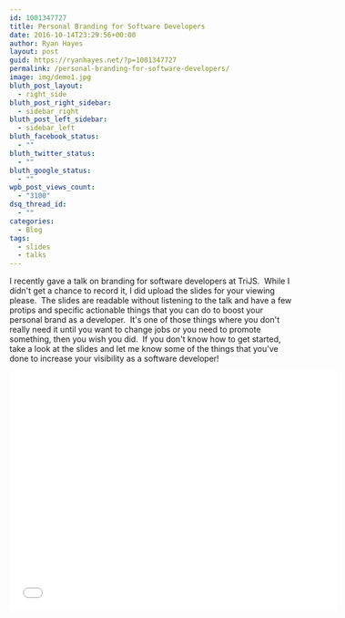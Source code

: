 ```yaml
---
id: 1001347727
title: Personal Branding for Software Developers
date: 2016-10-14T23:29:56+00:00
author: Ryan Hayes
layout: post
guid: https://ryanhayes.net/?p=1001347727
permalink: /personal-branding-for-software-developers/
image: img/demo1.jpg
bluth_post_layout:
  - right_side
bluth_post_right_sidebar:
  - sidebar_right
bluth_post_left_sidebar:
  - sidebar_left
bluth_facebook_status:
  - ""
bluth_twitter_status:
  - ""
bluth_google_status:
  - ""
wpb_post_views_count:
  - "3100"
dsq_thread_id:
  - ""
categories:
  - Blog
tags:
  - slides
  - talks
---
```

I recently gave a talk on branding for software developers at TriJS.  While I didn't get a chance to record it, I did upload the slides for your viewing please.  The slides are readable without listening to the talk and have a few protips and specific actionable things that you can do to boost your personal brand as a developer.  It's one of those things where you don't really need it until you want to change jobs or you need to promote something, then you wish you did.  If you don't know how to get started, take a look at the slides and let me know some of the things that you've done to increase your visibility as a software developer!

<iframe src="//slides.com/ryanhayes/deck/embed" width="576" height="420" scrolling="no" frameborder="0" webkitallowfullscreen mozallowfullscreen allowfullscreen></iframe>